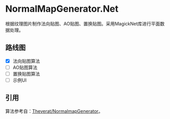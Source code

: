 # NormalMapGenerator.Net
根据纹理图片制作法向贴图、AO贴图、置换贴图。采用MagickNet库进行平面数据处理。


## 路线图
- [x] 法向贴图算法
- [ ] AO贴图算法
- [ ] 置换贴图算法
- [ ] 示例UI

## 引用
算法参考自：[Theverat/NormalmapGenerator](https://github.com/Theverat/NormalmapGenerator)。
